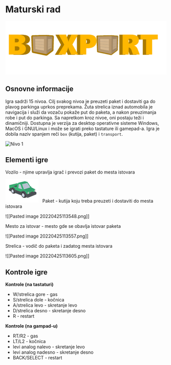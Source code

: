 # **Maturski rad**
![Logo](https://github.com/NikolaDX/MaturskiRad/blob/main/Logo.png)

## Osnovne informacije
Igra sadrži 15 nivoa. Cilj svakog nivoa je preuzeti paket i dostaviti ga do plavog parkinga uprkos preprekama. Žuta strelica iznad automobila je navigacija i služi da vozaču pokaže put do paketa, a nakon preuzimanja robe i put do parkinga. Sa napretkom kroz nivoe, oni postaju teži i dinamičniji. Dostupna je verzija za desktop operativne sisteme Windows, MacOS i GNU/Linux i može se igrati preko tastature ili gamepad-a. Igra je dobila naziv spanjem reči `box` (kutija, paket) i `transport`.

![Nivo 1](https://github.com/NikolaDX/MaturskiRad/blob/main/nivo1)


## Elementi igre
Vozilo - njime upravlja igrač i prevozi paket do mesta istovara

![Vozilo](https://github.com/NikolaDX/MaturskiRad/blob/main/vozilo.png)
 
Paket - kutija koju treba preuzeti i dostaviti do mesta istovara

![[Pasted image 20220425113548.png]]

Mesto za istovar - mesto gde se obavlja istovar paketa

![[Pasted image 20220425113557.png]]

Strelica - vodič do paketa i zadatog mesta istovara

![[Pasted image 20220425113605.png]]

## Kontrole igre
**Kontrole (na tastaturi)**
- W/strelica gore - gas
- S/strelica dole - kočnica
- A/strelica levo - skretanje levo
- D/strelica desno - skretanje desno
- R - restart

**Kontrole (na gampad-u)**
- RT/R2 - gas
- LT/L2 - kočnica
- levi analog nalevo - skretanje levo
- levi analog nadesno - skretanje desno
- BACK/SELECT - restart








